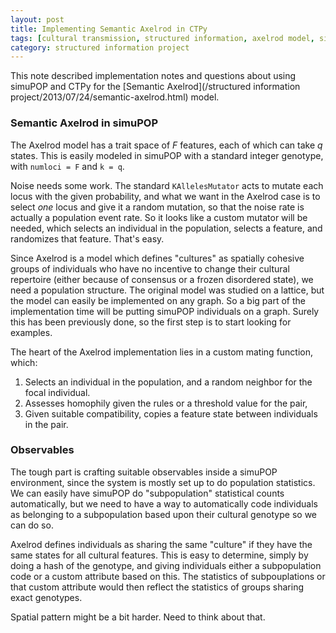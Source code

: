 ```yaml
---
layout: post
title: Implementing Semantic Axelrod in CTPy
tags: [cultural transmission, structured information, axelrod model, simulation, dissertation,ctpy, SAA 2014, blogarch, experiment-semanticaxelrod]
category: structured information project
---
```


This note described implementation notes and questions about using simuPOP and CTPy for the [Semantic Axelrod](/structured information project/2013/07/24/semantic-axelrod.html) model.  

### Semantic Axelrod in simuPOP ###

The Axelrod model has a trait space of $F$ features, each of which can take $q$ states.  This is easily modeled in simuPOP with a standard integer genotype, with `numloci = F` and `k = q`.  

Noise needs some work.  The standard `KAllelesMutator` acts to mutate each locus with the given probability, and what we want in the Axelrod case is to select _one_ locus and give it a random mutation, so that the noise rate is actually a population event rate.  So it looks like a custom mutator will be needed, which selects an individual in the population, selects a feature, and randomizes that feature.  That's easy. 

Since Axelrod is a model which defines "cultures" as spatially cohesive groups of individuals who have no incentive to change their cultural repertoire (either because of consensus or a frozen disordered state), we need a population structure.  The original model was studied on a lattice, but the model can easily be implemented on any graph.  So a big part of the implementation time will be putting simuPOP individuals on a graph.  Surely this has been previously done, so the first step is to start looking for examples.  

The heart of the Axelrod implementation lies in a custom mating function, which:

1. Selects an individual in the population, and a random neighbor for the focal individual.  
2. Assesses homophily given the rules or a threshold value for the pair,
3. Given suitable compatibility, copies a feature state between individuals in the pair.  

### Observables ###

The tough part is crafting suitable observables inside a simuPOP environment, since the system is mostly set up to do population statistics.  We can easily have simuPOP do "subpopulation" statistical counts automatically, but we need to have a way to automatically code individuals as belonging to a subpopulation based upon their cultural genotype so we can do so.  

Axelrod defines individuals as sharing the same "culture" if they have the same states for all cultural features.  This is easy to determine, simply by doing a hash of the genotype, and giving individuals either a subpopulation code or a custom attribute based on this.  The statistics of subpouplations or that custom attribute would then reflect the statistics of groups sharing exact genotypes.  

Spatial pattern might be a bit harder.  Need to think about that.  

